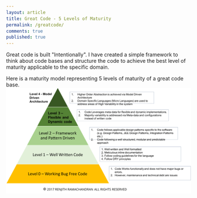 ```yaml
---
layout: article
title: Great Code - 5 Levels of Maturity
permalink: /greatcode/
comments: true
published: true
---
```


Great code is built "Intentionally". I have created a simple framework to think about code bases and structure the code to achieve the best level of maturity applicable to the specific domain.

Here is a maturity model representing 5 levels of maturity of a great code base.
![Great Code Maturity Model](/assets/images/GreatCode.png)
